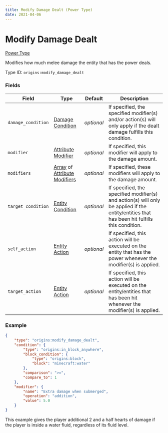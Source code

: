 ```yaml
---
title: Modify Damage Dealt (Power Type)
date: 2021-04-06
---
```


# Modify Damage Dealt

[Power Type](../power_types.md)

Modifies how much melee damage the entity that has the power deals.

Type ID: `origins:modify_damage_dealt`

### Fields

Field  | Type | Default | Description
-------|------|---------|-------------
`damage_condition` | [Damage Condition](../damage_conditions.md) | _optional_ | If specified, the specified modifier(s) and/or action(s) will only apply if the dealt damage fulfills this condition.
`modifier` | [Attribute Modifier](../data_types/attribute_modifier.md) | _optional_ | If specified, this modifier will apply to the damage amount.
`modifiers` | [Array](../data_types/array.md) of [Attribute Modifiers](../data_types/attribute_modifier.md) | _optional_ | If specified, these modifiers will apply to the damage amount.
`target_condition` | [Entity Condition](../entity_conditions.md) | _optional_ | If specified, the specified modifier(s) and action(s) will only be applied if the entity/entities that has been hit fulfills this condition.
`self_action` | [Entity Action](../entity_actions.md) | _optional_ | If specified, this action will be executed on the entity that has the power whenever the modifier(s) is applied.
`target_action` | [Entity Action](../entity_actions.md) | _optional_ | If specified, this action will be executed on the entity/entities that has been hit whenever the modifier(s) is applied.


### Example
```json
{
    "type": "origins:modify_damage_dealt",
    "condition": {
        "type": "origins:in_block_anywhere",
        "block_condition": {
            "type": "origins:block",
            "block": "minecraft:water"
        },
        "comparison": ">=",
        "compare_to": 1
    },
    "modifier": {
        "name": "Extra damage when submerged",
        "operation": "addition",
        "value": 5.0
    }
}
```
This example gives the player additional 2 and a half hearts of damage if the player is inside a water fluid, regardless of its fluid level.